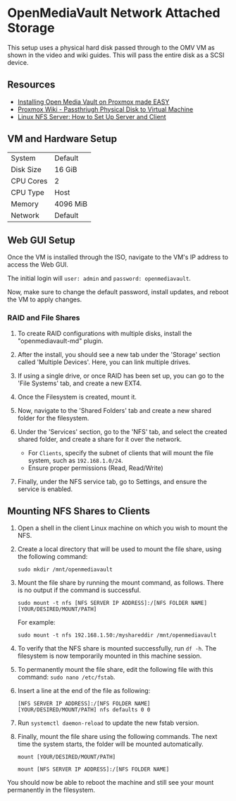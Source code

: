 # OpenMediaVault Network Attached Storage

This setup uses a physical hard disk passed through to the OMV VM as shown in the video and wiki guides. This will pass the entire disk as a SCSI device.

## Resources
* [Installing Open Media Vault on Proxmox made EASY](https://www.youtube.com/watch?v=Bce7VT3kJ4g)
* [Proxmox Wiki - Passthriugh Physical Disk to Virtual Machine](https://pve.proxmox.com/wiki/Passthrough_Physical_Disk_to_Virtual_Machine_(VM))
* [Linux NFS Server: How to Set Up Server and Client](https://bluexp.netapp.com/blog/azure-anf-blg-linux-nfs-server-how-to-set-up-server-and-client#H_H6)


## VM and Hardware Setup    

|               |               |
| ------------- | ------------- |
| System        | Default  |
| Disk Size     | 16 GiB  |
| CPU Cores     | 2  |  
| CPU Type      | Host  |  
| Memory        | 4096 MiB  |
| Network       | Default  |


## Web GUI Setup

Once the VM is installed through the ISO, navigate to the VM's IP address to access the Web GUI.  

The initial login will `user: admin` and `password: openmediavault`.  

Now, make sure to change the default password, install updates, and reboot the VM to apply changes.  


### RAID and File Shares

1. To create RAID configurations with multiple disks, install the "openmediavault-md" plugin.  

2. After the install, you should see a new tab under the 'Storage' section called 'Multiple Devices'. Here, you can link multiple drives.  

3. If using a single drive, or once RAID has been set up, you can go to the 'File Systems' tab, and create a new EXT4.  

4. Once the Filesystem is created, mount it.  

5. Now, navigate to the 'Shared Folders' tab and create a new shared folder for the filesystem.  

6. Under the 'Services' section, go to the 'NFS' tab, and select the created shared folder, and create a share for it over the network.
   * For `Clients`, specify the subnet of clients that will mount the file system, such as `192.168.1.0/24`.
   * Ensure proper permissions (Read, Read/Write)
  
7. Finally, under the NFS service tab, go to Settings, and ensure the service is enabled.  


## Mounting NFS Shares to Clients

1. Open a shell in the client Linux machine on which you wish to mount the NFS.
   
2. Create a local directory that will be used to mount the file share, using the following command:
   ```
   sudo mkdir /mnt/openmediavault
   ```

3. Mount the file share by running the mount command, as follows. There is no output if the command is successful.
   ```
   sudo mount -t nfs [NFS SERVER IP ADDRESS]:/[NFS FOLDER NAME] [YOUR/DESIRED/MOUNT/PATH]
   ```

   For example:
   ```
   sudo mount -t nfs 192.168.1.50:/myshareddir /mnt/openmediavault
   ```

4. To verify that the NFS share is mounted successfully, run `df -h`. The filesystem is now temporarily mounted in this machine session.

5. To permanently mount the file share, edit the following file with this command: `sudo nano /etc/fstab`.

6. Insert a line at the end of the file as following:
   ```
   [NFS SERVER IP ADDRESS]:/[NFS FOLDER NAME] [YOUR/DESIRED/MOUNT/PATH] nfs defaults 0 0
   ```

7. Run `systemctl daemon-reload` to update the new fstab version.  

8. Finally, mount the file share using the following commands. The next time the system starts, the folder will be mounted automatically.
   ```
   mount [YOUR/DESIRED/MOUNT/PATH]

   mount [NFS SERVER IP ADDRESS]:/[NFS FOLDER NAME]
   ```

You should now be able to reboot the machine and still see your mount permanently in the filesystem.  

   
